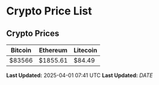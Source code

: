 # Crypto Price List

## Crypto Prices
| Bitcoin | Ethereum | Litecoin |
| ------- | -------- | -------- |
| $83566 | $1855.61 | $84.49 |
**Last Updated:** 2025-04-01 07:41 UTC
**Last Updated:** $DATE$

